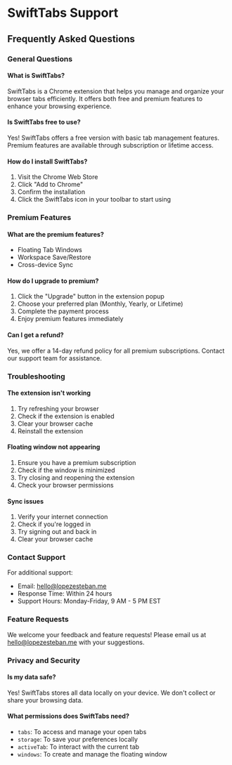 # SwiftTabs Support

## Frequently Asked Questions

### General Questions

#### What is SwiftTabs?
SwiftTabs is a Chrome extension that helps you manage and organize your browser tabs efficiently. It offers both free and premium features to enhance your browsing experience.

#### Is SwiftTabs free to use?
Yes! SwiftTabs offers a free version with basic tab management features. Premium features are available through subscription or lifetime access.

#### How do I install SwiftTabs?
1. Visit the Chrome Web Store
2. Click "Add to Chrome"
3. Confirm the installation
4. Click the SwiftTabs icon in your toolbar to start using

### Premium Features

#### What are the premium features?
- Floating Tab Windows
- Workspace Save/Restore
- Cross-device Sync

#### How do I upgrade to premium?
1. Click the "Upgrade" button in the extension popup
2. Choose your preferred plan (Monthly, Yearly, or Lifetime)
3. Complete the payment process
4. Enjoy premium features immediately

#### Can I get a refund?
Yes, we offer a 14-day refund policy for all premium subscriptions. Contact our support team for assistance.

### Troubleshooting

#### The extension isn't working
1. Try refreshing your browser
2. Check if the extension is enabled
3. Clear your browser cache
4. Reinstall the extension

#### Floating window not appearing
1. Ensure you have a premium subscription
2. Check if the window is minimized
3. Try closing and reopening the extension
4. Check your browser permissions

#### Sync issues
1. Verify your internet connection
2. Check if you're logged in
3. Try signing out and back in
4. Clear your browser cache

### Contact Support

For additional support:
- Email: hello@lopezesteban.me
- Response Time: Within 24 hours
- Support Hours: Monday-Friday, 9 AM - 5 PM EST

### Feature Requests

We welcome your feedback and feature requests! Please email us at hello@lopezesteban.me with your suggestions.

### Privacy and Security

#### Is my data safe?
Yes! SwiftTabs stores all data locally on your device. We don't collect or share your browsing data.

#### What permissions does SwiftTabs need?
- `tabs`: To access and manage your open tabs
- `storage`: To save your preferences locally
- `activeTab`: To interact with the current tab
- `windows`: To create and manage the floating window 